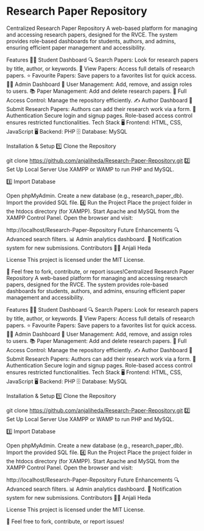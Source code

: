 # Research Paper Repository
 Centralized Research Paper Repository
A web-based platform for managing and accessing research papers, designed for the RVCE. The system provides role-based dashboards for students, authors, and admins, ensuring efficient paper management and accessibility.

Features
👩‍🎓 Student Dashboard
🔍 Search Papers: Look for research papers by title, author, or keywords.
📄 View Papers: Access full details of research papers.
⭐ Favourite Papers: Save papers to a favorites list for quick access.
👨‍💼 Admin Dashboard
👥 User Management: Add, remove, and assign roles to users.
📚 Paper Management: Add and delete research papers.
🔑 Full Access Control: Manage the repository efficiently.
✍️ Author Dashboard
📝 Submit Research Papers: Authors can add their research work via a form.
🔐 Authentication
Secure login and signup pages.
Role-based access control ensures restricted functionalities.
Tech Stack
🖥 Frontend: HTML, CSS, JavaScript
🖥 Backend: PHP
🗄 Database: MySQL

Installation & Setup
1️⃣ Clone the Repository

git clone https://github.com/anjaliheda/Research-Paper-Repository.git
2️⃣ Set Up Local Server
Use XAMPP or WAMP to run PHP and MySQL.

3️⃣ Import Database

Open phpMyAdmin.
Create a new database (e.g., research_paper_db).
Import the provided SQL file.
4️⃣ Run the Project
Place the project folder in the htdocs directory (for XAMPP).
Start Apache and MySQL from the XAMPP Control Panel.
Open the browser and visit:

http://localhost/Research-Paper-Repository
Future Enhancements
🔍 Advanced search filters.
📊 Admin analytics dashboard.
🔔 Notification system for new submissions.
Contributors
👩‍💻 Anjali Heda

License
This project is licensed under the MIT License.

🚀 Feel free to fork, contribute, or report issues!Centralized Research Paper Repository
A web-based platform for managing and accessing research papers, designed for the RVCE. The system provides role-based dashboards for students, authors, and admins, ensuring efficient paper management and accessibility.

Features
👩‍🎓 Student Dashboard
🔍 Search Papers: Look for research papers by title, author, or keywords.
📄 View Papers: Access full details of research papers.
⭐ Favourite Papers: Save papers to a favorites list for quick access.
👨‍💼 Admin Dashboard
👥 User Management: Add, remove, and assign roles to users.
📚 Paper Management: Add and delete research papers.
🔑 Full Access Control: Manage the repository efficiently.
✍️ Author Dashboard
📝 Submit Research Papers: Authors can add their research work via a form.
🔐 Authentication
Secure login and signup pages.
Role-based access control ensures restricted functionalities.
Tech Stack
🖥 Frontend: HTML, CSS, JavaScript
🖥 Backend: PHP
🗄 Database: MySQL

Installation & Setup
1️⃣ Clone the Repository

git clone https://github.com/anjaliheda/Research-Paper-Repository.git
2️⃣ Set Up Local Server
Use XAMPP or WAMP to run PHP and MySQL.

3️⃣ Import Database

Open phpMyAdmin.
Create a new database (e.g., research_paper_db).
Import the provided SQL file.
4️⃣ Run the Project
Place the project folder in the htdocs directory (for XAMPP).
Start Apache and MySQL from the XAMPP Control Panel.
Open the browser and visit:

http://localhost/Research-Paper-Repository
Future Enhancements
🔍 Advanced search filters.
📊 Admin analytics dashboard.
🔔 Notification system for new submissions.
Contributors
👩‍💻 Anjali Heda

License
This project is licensed under the MIT License.

🚀 Feel free to fork, contribute, or report issues!
